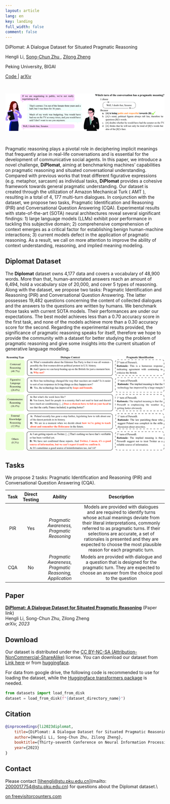 ```yaml
---
layout: article
lang: en
key: landing
full_width: false
comment: false
---
```



<div class="title">
DiPlomat: A Dialogue Dataset for Situated Pragmatic Reasoning <br>

<span class="info"> Hengli Li, <a href="https://zhusongchun.net/"> Song-Chun Zhu </a>, <a href="https://zilongzheng.github.io/" > Zilong Zheng </a> </span> <br>

<span class="info"> Peking University, </span><span class="info"> BIGAI </span> <br>

<span class="info"> <a href="https://github.com/diplomat-dataset/diplomat"> Code </a> | <a href="https://arxiv.org/abs/2306.09030"> arXiv </a> </span>

<!-- <span class="info">NeurIPS 2023 Datasets an </span> -->
</div>


<br>

![](/assets/images/teaser.png)

<br>

Pragmatic reasoning plays a pivotal role in deciphering implicit meanings that frequently arise in real-life conversations and is essential for the development of communicative social agents. In this paper, we introduce a novel challenge, **DiPlomat**, aiming at benchmarking machines’ capabilities on pragmatic reasoning and situated conversational understanding. Compared with previous works that treat different figurative expressions (e.g. metaphor, sarcasm) as individual tasks, **DiPlomat** provides a cohesive framework towards general pragmatic understanding. Our dataset is created through the utilization of Amazon Mechanical Turk ( AMT ), resulting in a total of 4, 177 multi-turn dialogues. In conjunction with the dataset, we propose two tasks, Pragmatic Identification and Reasoning (PIR) and Conversational Question Answering (CQA). Experimental results with state-of-the-art (SOTA) neural architectures reveal several significant findings: 1) large language models (LLMs) exhibit poor performance in tackling this subjective domain; 2) comprehensive comprehension of context emerges as a critical factor for establishing benign human-machine interactions; 3) current models defect in the application of pragmatic reasoning. As a result, we call on more attention to improve the ability of context understanding, reasoning, and implied meaning modeling.


## Diplomat Dataset
The **Diplomat** dataset owns 4,177 data and covers a vocabulary of 48,900 words. More than that, human-annotated answers reach an amount of 6,494, hold a vocabulary size of 20,000, and cover 5 types of reasoning. Along with the dataset, we propose two tasks:  Pragmatic Identification and Reasoning (PIR) and Conversational Question Answering. The latter possesses 19,482 questions concerning the content of collected dialogues and the answers to the questions are written by humans. We benchmark those tasks with current SOTA models. Their performances are under our expectations. The best model achieves less than a 0.70 accuracy score in the first task, and none of the models achieve more than a 0.30 accuracy score for the second. Regarding the experimental results provided, the significance of pragmatic reasoning speaks for itself, therefore we hope to provide the community with a dataset for better studying the problem of pragmatic reasoning and give some insights into the current situation of generative language modeling.

<p align="center">
<img src="/assets/images/punchline_example.png" width="800"/>
</p>

## Tasks
We propose 2 tasks: Pragmatic Identification and Reasoning (PIR) and Conversational Question Answering (CQA). <be>

|**Task** | **Direct Testing**  | **Ability**| **Description**|
|   :---:     |   :---:     | :---: | :---: |
|     PIR    | Yes      | *Pragmatic Awareness, Pragmatic Reasoning*     | Models are provided with dialogues and are required to identify turns whose actual meanings deviate from their literal interpretations, commonly referred to as pragmatic turns. If their selections are accurate, a set of rationales is presented and they are expected to choose the most plausible reason for each pragmatic turn.|
| CQA | No | *Pragmatic Awareness, Pragmatic Reasoning, Application* | Models are provided with dialogue and a question that is designed for the pragmatic turn. They are expected to choose an answer from the choice pool to the question|

## Paper


**[DiPlomat: A Dialogue Dataset for Situated Pragmatic Reasoning](https://arxiv.org/abs/2306.09030)** (Paper link)<br>
Hengli Li, Song-Chun Zhu, Zilong Zheng <br>
*arXiv, 2023*

## Download

Our dataset is distributed under the [CC BY-NC-SA (Attribution-NonCommercial-ShareAlike)](https://creativecommons.org/licenses/by-nc-sa/4.0/) license. You can download our dataset from [Link here](https://drive.google.com/drive/folders/1Z33-6pXay9R-zRXJcFNtxaZMjTv9Zfs9?usp=share_link) or from [huggingface](https://huggingface.co/datasets/bigai/DiPlomat).

For data from google drive, the following code is recommended to use for loading the dataset, while the [Huggingface transformers package](https://anaconda.org/conda-forge/transformers) is needed.
```python
from datasets import load_from_disk
dataset = load_from_disk(f"{dataset_directory_name}")
```


## Citation

```bibtex
@inproceedings{li2023diplomat,
    title={DiPlomat: A Dialogue Dataset for Situated Pragmatic Reasoning},
    author={Hengli Li, Song-Chun Zhu, Zilong Zheng},
    booktitle={Thirty-seventh Conference on Neural Information Processing Systems Datasets and Benchmarks Track},
    year={2023}
}
```

## Contact

Please contact [lihengli@stu.pku.edu.cn](mailto: 2000017754@stu.pku.edu.cn) for questions about the Diplomat dataset.\


 <a href='http://www.freevisitorcounters.com'>on freevisitorcounters.com</a> <script type='text/javascript' src='https://www.freevisitorcounters.com/auth.php?id=9091be5ed5a1e08a3a5cf86982189950c98ea43c'></script>
<script type="text/javascript" src="https://www.freevisitorcounters.com/en/home/counter/1101031/t/13"></script>

